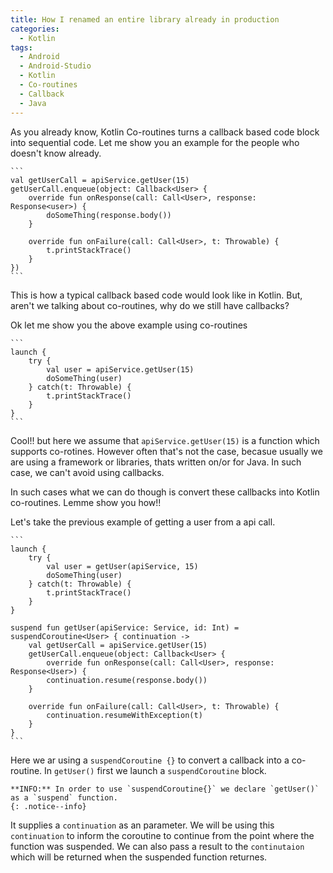 ```yaml
---
title: How I renamed an entire library already in production
categories:
  - Kotlin
tags:
  - Android
  - Android-Studio
  - Kotlin
  - Co-routines
  - Callback
  - Java
---
```


As you already know, Kotlin Co-routines turns a callback based code block into sequential code. Let me show you an example for the people who doesn't know already.

	```
    val getUserCall = apiService.getUser(15)
	getUserCall.enqueue(object: Callback<User> {
		override fun onResponse(call: Call<User>, response: Response<user>) {
            doSomeThing(response.body())
		}

		override fun onFailure(call: Call<User>, t: Throwable) {
			t.printStackTrace()
		}
	})
	```

This is how a typical callback based code would look like in Kotlin. But, aren't we talking about co-routines, why do we still have callbacks?

Ok let me show you the above example using co-routines

	```
	launch {
		try {
    		val user = apiService.getUser(15)
    		doSomeThing(user)
		} catch(t: Throwable) {
			t.printStackTrace()
		}
	}
	```

Cool!! but here we assume that `apiService.getUser(15)` is a function which supports co-rotines. However often that's not the case, becasue usually we are using a framework or libraries, thats written on/or for Java. In such case, we can't avoid using callbacks. 

In such cases what we can do though is convert these callbacks into Kotlin co-routines. Lemme show you how!!

Let's take the previous example of getting a user from a api call.

	```
	launch {
		try {
    		val user = getUser(apiService, 15)
    		doSomeThing(user)
		} catch(t: Throwable) {
			t.printStackTrace()
		}
	}

	suspend fun getUser(apiService: Service, id: Int) = suspendCoroutine<User> { continuation ->
		val getUserCall = apiService.getUser(15)
		getUserCall.enqueue(object: Callback<User> {
			override fun onResponse(call: Call<User>, response: Response<User>) {
            continuation.resume(response.body())
		}

		override fun onFailure(call: Call<User>, t: Throwable) {
			continuation.resumeWithException(t)
		}
	}
	```

Here we ar using a `suspendCoroutine {}` to convert a callback into a co-routine. In `getUser()` first we launch a `suspendCoroutine` block. 

	**INFO:** In order to use `suspendCoroutine{}` we declare `getUser()` as a `suspend` function.
	{: .notice--info}

It supplies a `continuation` as an parameter. We will be using this `continuation` to inform the coroutine to continue from the point where the function was suspended. We can also pass a result to the `continutaion` which will be returned when the suspended function returnes.
